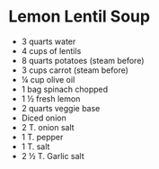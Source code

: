 # Lemon Lentil Soup

* 3 quarts water                                                                                    
* 4 cups of lentils
* 8 quarts potatoes \(steam before\)                                                      
* 3 cups carrot \(steam before\)
* ¼ cup olive oil                                                                                      
* 1 bag spinach chopped
* 1 ½ fresh lemon                                                                                   
* 2 quarts veggie base
* Diced onion                                                                                          
* 2 T. onion salt
* 1 T. pepper                                                                                           
* 1 T. salt
* 2 ½ T. Garlic salt



